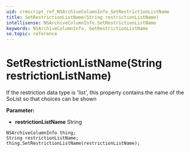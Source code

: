 ```yaml
---
uid: crmscript_ref_NSArchiveColumnInfo_SetRestrictionListName
title: SetRestrictionListName(String restrictionListName)
intellisense: NSArchiveColumnInfo.SetRestrictionListName
keywords: NSArchiveColumnInfo, GetRestrictionListName
so.topic: reference
---
```


# SetRestrictionListName(String restrictionListName)

If the restriction data type is 'list', this property contains the name of the SoList so that choices can be shown

**Parameter:** 
 - **restrictionListName** String

```crmscript
NSArchiveColumnInfo thing;
String restrictionListName;
thing.SetRestrictionListName(restrictionListName);
```

